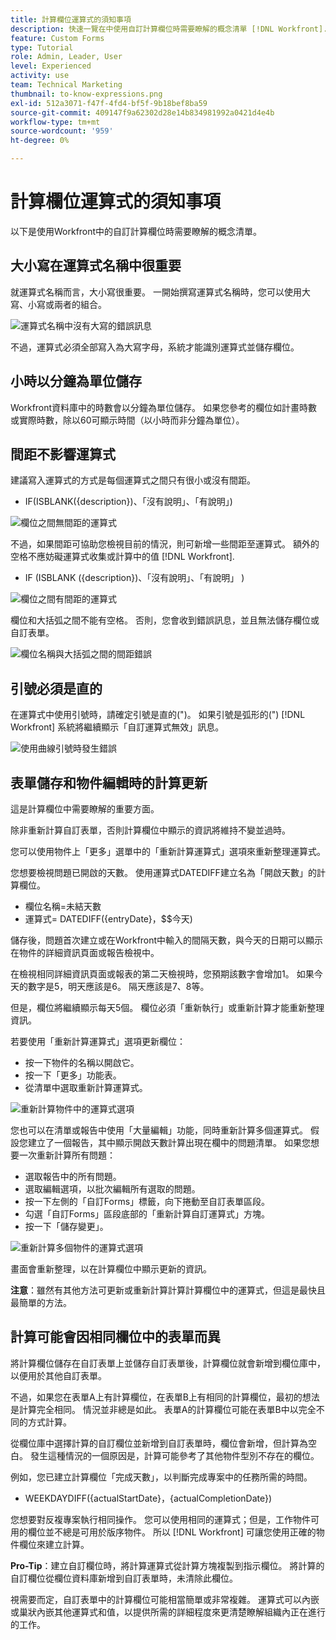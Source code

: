 ```yaml
---
title: 計算欄位運算式的須知事項
description: 快速一覽在中使用自訂計算欄位時需要瞭解的概念清單 [!DNL Workfront].
feature: Custom Forms
type: Tutorial
role: Admin, Leader, User
level: Experienced
activity: use
team: Technical Marketing
thumbnail: to-know-expressions.png
exl-id: 512a3071-f47f-4fd4-bf5f-9b18bef8ba59
source-git-commit: 409147f9a62302d28e14b834981992a0421d4e4b
workflow-type: tm+mt
source-wordcount: '959'
ht-degree: 0%

---
```


# 計算欄位運算式的須知事項

以下是使用Workfront中的自訂計算欄位時需要瞭解的概念清單。

## 大小寫在運算式名稱中很重要

就運算式名稱而言，大小寫很重要。 一開始撰寫運算式名稱時，您可以使用大寫、小寫或兩者的組合。

![運算式名稱中沒有大寫的錯誤訊息](assets/T2K01.png)

不過，運算式必須全部寫入為大寫字母，系統才能識別運算式並儲存欄位。



## 小時以分鐘為單位儲存

Workfront資料庫中的時數會以分鐘為單位儲存。 如果您參考的欄位如計畫時數或實際時數，除以60可顯示時間（以小時而非分鐘為單位）。

## 間距不影響運算式

建議寫入運算式的方式是每個運算式之間只有很小或沒有間距。

* IF(ISBLANK({description})、「沒有說明」、「有說明」)

![欄位之間無間距的運算式](assets/T2K02.png)

不過，如果間距可協助您檢視目前的情況，則可新增一些間距至運算式。 額外的空格不應妨礙運算式收集或計算中的值 [!DNL Workfront].

* IF (ISBLANK ({description})、「沒有說明」、「有說明」 )

![欄位之間有間距的運算式](assets/T2K03.png)

欄位和大括弧之間不能有空格。 否則，您會收到錯誤訊息，並且無法儲存欄位或自訂表單。

![欄位名稱與大括弧之間的間距錯誤](assets/T2K04.png)

## 引號必須是直的

在運算式中使用引號時，請確定引號是直的(&quot;)。 如果引號是弧形的(&quot;) [!DNL Workfront] 系統將繼續顯示「自訂運算式無效」訊息。

![使用曲線引號時發生錯誤](assets/T2K05.png)

## 表單儲存和物件編輯時的計算更新

這是計算欄位中需要瞭解的重要方面。

除非重新計算自訂表單，否則計算欄位中顯示的資訊將維持不變並過時。

您可以使用物件上「更多」選單中的「重新計算運算式」選項來重新整理運算式。

您想要檢視問題已開啟的天數。 使用運算式DATEDIFF建立名為「開啟天數」的計算欄位。

* 欄位名稱=未結天數
* 運算式= DATEDIFF({entryDate}，$$今天)

儲存後，問題首次建立或在Workfront中輸入的間隔天數，與今天的日期可以顯示在物件的詳細資訊頁面或報告檢視中。

在檢視相同詳細資訊頁面或報表的第二天檢視時，您預期該數字會增加1。 如果今天的數字是5，明天應該是6。 隔天應該是7、8等。

但是，欄位將繼續顯示每天5個。 欄位必須「重新執行」或重新計算才能重新整理資訊。

若要使用「重新計算運算式」選項更新欄位：

* 按一下物件的名稱以開啟它。
* 按一下「更多」功能表。
* 從清單中選取重新計算運算式。

![重新計算物件中的運算式選項](assets/T2K06.png)

您也可以在清單或報告中使用「大量編輯」功能，同時重新計算多個運算式。 假設您建立了一個報告，其中顯示開啟天數計算出現在欄中的問題清單。 如果您想要一次重新計算所有問題：

* 選取報告中的所有問題。
* 選取編輯選項，以批次編輯所有選取的問題。
* 按一下左側的「自訂Forms」標籤，向下捲動至自訂表單區段。
* 勾選「自訂Forms」區段底部的「重新計算自訂運算式」方塊。
* 按一下「儲存變更」。

![重新計算多個物件的運算式選項](assets/T2K07.png)

畫面會重新整理，以在計算欄位中顯示更新的資訊。

**注意**：雖然有其他方法可更新或重新計算計算計算欄位中的運算式，但這是最快且最簡單的方法。

## 計算可能會因相同欄位中的表單而異

將計算欄位儲存在自訂表單上並儲存自訂表單後，計算欄位就會新增到欄位庫中，以便用於其他自訂表單。

不過，如果您在表單A上有計算欄位，在表單B上有相同的計算欄位，最初的想法是計算完全相同。 情況並非總是如此。 表單A的計算欄位可能在表單B中以完全不同的方式計算。

從欄位庫中選擇計算的自訂欄位並新增到自訂表單時，欄位會新增，但計算為空白。 發生這種情況的一個原因是，計算可能參考了其他物件型別不存在的欄位。

例如，您已建立計算欄位「完成天數」，以判斷完成專案中的任務所需的時間。

* WEEKDAYDIFF({actualStartDate}，{actualCompletionDate})

您想要對反複專案執行相同操作。 您可以使用相同的運算式；但是，工作物件可用的欄位並不總是可用於版序物件。 所以 [!DNL Workfront] 可讓您使用正確的物件欄位來建立計算。

**Pro-Tip**：建立自訂欄位時，將計算運算式從計算方塊複製到指示欄位。 將計算的自訂欄位從欄位資料庫新增到自訂表單時，未清除此欄位。

視需要而定，自訂表單中的計算欄位可能相當簡單或非常複雜。 運算式可以內嵌或巢狀內嵌其他運算式和值，以提供所需的詳細程度來更清楚瞭解組織內正在進行的工作。

<!--Depending on the need, calculated fields in custom forms can be quite simple or very complex. Expressions can embed, or nest, other expressions and values to provide the level of detail needed to get a better picture of what is going on with the work being done at your organization. 

Most of the examples and exercises in this course have been relatively simple to provide a base understanding of the expressions most commonly used and how to build those expressions in a custom calculated field. 

Now you're ready to start building your own calculated custom fields.-->
